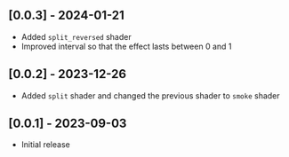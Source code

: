 ## [0.0.3] - 2024-01-21

- Added `split_reversed` shader
- Improved interval so that the effect lasts between 0 and 1

## [0.0.2] - 2023-12-26

- Added `split` shader and changed the previous shader to `smoke` shader

## [0.0.1] - 2023-09-03

- Initial release
